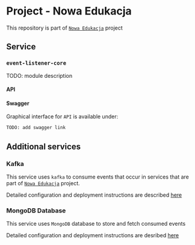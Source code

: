# Project - Nowa Edukacja

This repository is part of [`Nowa Edukacja`](https://github.com/orgs/Nowa-Edukacja-Team/projects/1) project

## Service

### `event-listener-core`

TODO: module description

#### API

#### Swagger

Graphical interface for `API` is available under:

```bash
TODO: add swagger link
```

## Additional services

### Kafka

This service uses `kafka` to consume events that occur in services that are part of [`Nowa Edukacja`](https://github.com/orgs/Nowa-Edukacja-Team/projects/1) project.

Detailed configuration and deployment instructions are described [here](./kubernetes/kafka/)

### MongoDB Database

This service uses `MongoDB` database to store and fetch consumed events

Detailed configuration and deployment instructions are desribed [here](./kubernetes/database/)